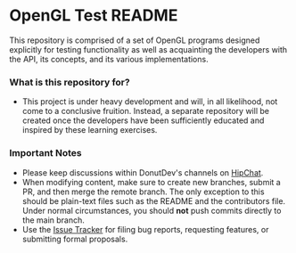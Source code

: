 # OpenGL Test README #

This repository is comprised of a set of OpenGL programs designed explicitly for testing functionality as well as acquainting the developers with the API, its concepts, and its various implementations.

### What is this repository for? ###

* This project is under heavy development and will, in all likelihood, not come to a conclusive fruition. Instead, a separate repository will be created once the developers have been sufficiently educated and inspired by these learning exercises.

### Important Notes ###

* Please keep discussions within DonutDev's channels on [HipChat](https://donutdev.hipchat.com/rooms/show/978080/donutdev).
* When modifying content, make sure to create new branches, submit a PR, and then merge the remote branch. The only exception to this should be plain-text files such as the README and the contributors file. Under normal circumstances, you should **not** push commits directly to the main branch.
* Use the [Issue Tracker](https://bitbucket.org/donutdev/opengl-test/issues?status=new&status=open) for filing bug reports, requesting features, or submitting formal proposals.

